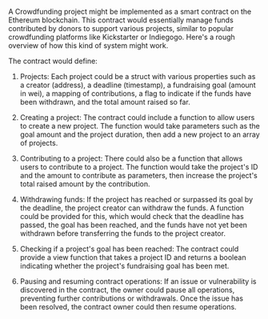 A Crowdfunding project might be implemented as a smart contract on the Ethereum blockchain. This contract would essentially manage funds contributed by donors to support various projects, similar to popular crowdfunding platforms like Kickstarter or Indiegogo. Here's a rough overview of how this kind of system might work.

The contract would define:

1. Projects: Each project could be a struct with various properties such as a creator (address), a deadline (timestamp), a fundraising goal (amount in wei), a mapping of contributions, a flag to indicate if the funds have been withdrawn, and the total amount raised so far.

2. Creating a project: The contract could include a function to allow users to create a new project. The function would take parameters such as the goal amount and the project duration, then add a new project to an array of projects.

3. Contributing to a project: There could also be a function that allows users to contribute to a project. The function would take the project's ID and the amount to contribute as parameters, then increase the project's total raised amount by the contribution.

4. Withdrawing funds: If the project has reached or surpassed its goal by the deadline, the project creator can withdraw the funds. A function could be provided for this, which would check that the deadline has passed, the goal has been reached, and the funds have not yet been withdrawn before transferring the funds to the project creator.

5. Checking if a project's goal has been reached: The contract could provide a view function that takes a project ID and returns a boolean indicating whether the project's fundraising goal has been met.

6. Pausing and resuming contract operations: If an issue or vulnerability is discovered in the contract, the owner could pause all operations, preventing further contributions or withdrawals. Once the issue has been resolved, the contract owner could then resume operations.







